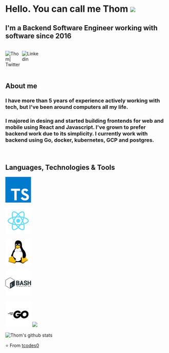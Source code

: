 
# Hello. You can call me Thom ![](https://pronoun.cyou/x/y?subject=They&object=He&height=20)

## I'm a Backend Software Engineer working with software since 2016

<!-- [![tcodes0.substack.com](https://img.shields.io/static/v1?label=Blog%20-%20Substack&message=%20&color=pink&style=flat-square&logoColor=white)](http://tcodes0.substack.com/) -->
<br/>
<!-- <a href="https://twitter.com/thom_is_coding" >
  <img align="left" alt="Hemant Joshi| Twitter" width="22px" src="https://cdn.jsdelivr.net/npm/simple-icons@v3/icons/twitter.svg" />
</a> -->
<a href="https://twitter.com/tcodes0" >
  <img align="left" alt="Thom| Twitter" width="52px" src="https://cdn.jsdelivr.net/npm/simple-icons@v3/icons/twitter.svg" />
</a>
<!--<a href="https://tcodes0.substack.com" >
  <img align="left" alt="Thom | Blog and newsletter" width="52px" src="https://res-4.cloudinary.com/crunchbase-production/image/upload/c_lpad,h_256,w_256,f_auto,q_auto:eco/itndzdrwlnb1w2yv0ssu" />
</a>-->
<a href="https://www.linkedin.com/in/tcodes0">
  <img align="left" alt="Linkedin" width="52px" src="https://cdn.jsdelivr.net/npm/simple-icons@v3/icons/linkedin.svg" />
</a>
<!-- <a href="https://t.me/ihemantjoshi">
  <img align="left" alt="Telegram" width="22px" src="https://cdn.jsdelivr.net/npm/simple-icons@v3/icons/telegram.svg" />
</a> -->
<br />
<br />
<br />
<br />

## About me

### I have more than 5 years of experience actively working with tech, but I've been around computers all my life.
### I majored in desing and started building frontends for web and mobile using React and Javascript. I've grown to prefer backend work due to its simplicity. I currently work with backend using Go, docker, kubernetes, GCP and postgres.

<!-- <img height="22" src="https://user-images.githubusercontent.com/21963291/87255354-63e3cf00-c460-11ea-9263-04c4f995b29a.png">  **I'm currently development Mobile Apps with React Native <img height="20" src="https://raw.githubusercontent.com/github/explore/80688e429a7d4ef2fca1e82350fe8e3517d3494d/topics/react-native/react-native.png">, and working remote at [Banco ABC (Arab Banking Corporation) Brasil](https://www.abcbrasil.com.br/)** -->

<!-- :page_with_curl: **I'm weekly posting tips from the world of technology on [LinkedIn](https://linkedin.com/in/ilda-silva-neta)**

:raising_hand: **I'm a volunteer mentor for the Space Squad - [Rocketseat](https://rocketseat.com.br/)** -->


<br/>

<!--## Soft skills

[![https://www.linkedin.com/in/tcodes0](https://img.shields.io/static/v1?label=helpfulness&message=10/10&color=orange&style=for-the-badge)](https://www.linkedin.com/in/tcodes0/)
[![https://www.linkedin.com/in/tcodes0](https://img.shields.io/static/v1?label=Vibe&message=Friendly&color=pink&style=for-the-badge)](https://www.linkedin.com/in/tcodes0/)

[![https://www.linkedin.com/in/tcodes0](https://img.shields.io/static/v1?label=Humble&message=really&color=yellow&style=for-the-badge)](https://www.linkedin.com/in/tcodes0/)
[![https://www.linkedin.com/in/tcodes0](https://img.shields.io/static/v1?label=Energy%20Level&message=HIGH&color=red&style=for-the-badge)](https://www.linkedin.com/in/tcodes0/)

[![https://www.linkedin.com/in/tcodes0](https://img.shields.io/static/v1?label=Crypto%20Community&message=member&color=blue&style=for-the-badge)](https://www.linkedin.com/in/tcodes0/)
[![https://www.linkedin.com/in/tcodes0](https://img.shields.io/static/v1?label=React%20Community&message=active%20member&color=blueviolet&style=for-the-badge)](https://www.linkedin.com/in/tcodes0/)

<br/>

-->
## Languages, Technologies & Tools

<code><img height="80" src="https://raw.githubusercontent.com/github/explore/80688e429a7d4ef2fca1e82350fe8e3517d3494d/topics/typescript/typescript.png"></code>
<!--<code><img height="80" src="https://raw.githubusercontent.com/github/explore/80688e429a7d4ef2fca1e82350fe8e3517d3494d/topics/javascript/javascript.png"></code>-->
<code><img height="80" src="https://raw.githubusercontent.com/github/explore/80688e429a7d4ef2fca1e82350fe8e3517d3494d/topics/react/react.png"></code>
<!--<code><img height="80" src="https://raw.githubusercontent.com/github/explore/80688e429a7d4ef2fca1e82350fe8e3517d3494d/topics/nodejs/nodejs.png"></code>-->
<!--<code><img height="80" src="https://raw.githubusercontent.com/github/explore/80688e429a7d4ef2fca1e82350fe8e3517d3494d/topics/styled-components/styled-components.png"></code>
<code><img height="80" src="https://raw.githubusercontent.com/github/explore/80688e429a7d4ef2fca1e82350fe8e3517d3494d/topics/visual-studio-code/visual-studio-code.png"></code>
<code><img height="80" src="https://raw.githubusercontent.com/github/explore/80688e429a7d4ef2fca1e82350fe8e3517d3494d/topics/html/html.png"></code>
<code><img height="80" src="https://raw.githubusercontent.com/github/explore/80688e429a7d4ef2fca1e82350fe8e3517d3494d/topics/css/css.png"></code>
<code><img height="80" src="https://raw.githubusercontent.com/github/explore/80688e429a7d4ef2fca1e82350fe8e3517d3494d/topics/webpack/webpack.png"></code>
<code><img height="80" src="https://raw.githubusercontent.com/github/explore/80688e429a7d4ef2fca1e82350fe8e3517d3494d/topics/graphql/graphql.png"></code>-->
<code><img height="80" src="https://raw.githubusercontent.com/github/explore/80688e429a7d4ef2fca1e82350fe8e3517d3494d/topics/linux/linux.png"></code>
<!--<code><img height="80" src="https://raw.githubusercontent.com/github/explore/80688e429a7d4ef2fca1e82350fe8e3517d3494d/topics/mongodb/mongodb.png"></code>-->
<!--<code><img height="80" src="https://raw.githubusercontent.com/github/explore/80688e429a7d4ef2fca1e82350fe8e3517d3494d/topics/aws/aws.png"></code>-->
<code><img height="80" src="https://raw.githubusercontent.com/github/explore/80688e429a7d4ef2fca1e82350fe8e3517d3494d/topics/bash/bash.png"></code>
<!--<code><img height="80" src="https://raw.githubusercontent.com/github/explore/80688e429a7d4ef2fca1e82350fe8e3517d3494d/topics/android/android.png"></code>
<code><img height="80" src="https://raw.githubusercontent.com/github/explore/80688e429a7d4ef2fca1e82350fe8e3517d3494d/topics/ios/ios.png"></code>-->
<code><img height="80" src="https://raw.githubusercontent.com/github/explore/80688e429a7d4ef2fca1e82350fe8e3517d3494d/topics/go/go.png"></code>
<code><img height="80" src="https://raw.githubusercontent.com/github/explore/80688e429a7d4ef2fca1e82350fe8e3517d3494d/topics/postgres/postgres.png"></code>

![Thom's github stats](https://github-readme-stats.vercel.app/api/?username=tcodes0&show_icons=true&title_color=fff&hide_rank=true&icon_color=79ff97&text_color=9f9f9f&bg_color=151515)

<!-- ## Knowledge

**Languages**
[![JavaScript](https://img.shields.io/badge/-JavaScript-black?style=flat-square&logo=javascript&link=https://github.com/tcodes0/)](https://github.com/tcodes0/)
[![TypeScript](https://img.shields.io/badge/-TypeScript-007ACC?style=flat-square&logo=typescript&link=https://github.com/tcodes0/)](https://github.com/tcodes0/)
[![C++](https://img.shields.io/badge/-C++-00599C?style=flat-square&logo=c++&link=https://github.com/tcodes0/)](https://github.com/tcodes0/)
[![C](https://img.shields.io/badge/-A8B9CC?style=flat-square&logo=c&logoColor=white&link=https://github.com/tcodes0/)](https://github.com/tcodes0/)
[![Python](https://img.shields.io/badge/-Python-afd0ea?style=flat-square&logo=Python&link=https://github.com/tcodes0/)](https://github.com/tcodes0/)

**Front-end / Mobile**
[![Styled-components](https://img.shields.io/badge/-Styled%20Components-pink?style=flat-square&logo=styled-components)](https://github.com/tcodes0/)
[![SASS](https://img.shields.io/badge/-SASS-ed9ac2?style=flat-square&logo=sass)](https://github.com/tcodes0/)
[![CSS3](https://img.shields.io/badge/-CSS3-1572B6?style=flat-square&logo=css3&link=https://github.com/tcodes0/)](https://github.com/tcodes0/)
[![React](https://img.shields.io/badge/-React-black?style=flat-square&logo=react&link=https://github.com/tcodes0/)](https://github.com/tcodes0/)

**Design**
[![Figma](https://img.shields.io/badge/-Figma-ffbaba?style=flat-square&logo=figma)](https://github.com/tcodes0/)

**Others Technologies**
[![Gradle](https://img.shields.io/badge/-Gradle-02303A?style=flat-square&logo=Gradle&link=https://github.com/tcodes0/)](https://github.com/tcodes0/)
[![Algolia](https://img.shields.io/badge/-Algolia-94cafc?style=flat-square&logo=Algolia&link=https://github.com/tcodes0/)](https://github.com/tcodes0/)
[![Nodejs](https://img.shields.io/badge/-Nodejs-black?style=flat-square&logo=Node.js&link=https://github.com/tcodes0/)](https://github.com/tcodes0/)
[![Insomnia](https://img.shields.io/badge/-Insomnia-5849BE?style=flat-square&logo=Insomnia&link=https://github.com/tcodes0/)](https://github.com/tcodes0/)
[![Docker](https://img.shields.io/badge/-Docker-black?style=flat-square&logo=docker&link=https://github.com/tcodes0/)](https://github.com/tcodes0/)
[![GraphQL](https://img.shields.io/badge/-GraphQL-E10098?style=flat-square&logo=graphql&link=https://github.com/tcodes0/)](https://github.com/tcodes0/)
[![Apollo GraphQL](https://img.shields.io/badge/-Apollo%20GraphQL-311C87?style=flat-square&logo=apollo-graphql&link=https://github.com/tcodes0/)](https://github.com/tcodes0/)
[![Redux](https://img.shields.io/badge/-Redux-764ABC?style=flat-square&logo=redux&link=https://github.com/tcodes0/)](https://github.com/tcodes0/)

**Database**
[![MongoDB](https://img.shields.io/badge/-MongoDB-black?style=flat-square&logo=mongodb&link=https://github.com/tcodes0/)](https://github.com/tcodes0/)
[![PostgreSQL](https://img.shields.io/badge/-PostgreSQL-336791?style=flat-square&logo=postgresql&link=https://github.com/tcodes0/)](https://github.com/tcodes0/)
[![MySQL](https://img.shields.io/badge/-MySQL-a0c4db?style=flat-square&logo=mysql&link=https://github.com/tcodes0/)](https://github.com/tcodes0/)
[![SQLite](https://img.shields.io/badge/-SQLite-003B57?style=flat-square&logo=sqlite&link=https://github.com/tcodes0/)](https://github.com/tcodes0/)

**CMS**
[![Typo3](https://img.shields.io/badge/-Typo3-f9d2a7?style=flat-square&logo=typo3&link=https://github.com/tcodes0/)](https://github.com/tcodes0/)
[![Wordpress](https://img.shields.io/badge/-Wordpress-21759B?style=flat-square&logo=Wordpress&link=https://github.com/tcodes0/)](https://github.com/tcodes0/)

**Operational System**
[![Linux](https://img.shields.io/badge/-Linux-333333?style=flat-square&logo=Linux&link=https://github.com/tcodes0/)](https://github.com/tcodes0/)
[![Windows](https://img.shields.io/badge/-Windows-0078D6?style=flat-square&logo=Windows&link=https://github.com/tcodes0/)](https://github.com/tcodes0/)

**IDE**
[![Visual Studio Code](https://img.shields.io/badge/-Visual%20Studio%20Code-007ACC?style=flat-square&logo=VisualStudioCode&link=https://github.com/tcodes0/)](https://github.com/tcodes0/)

**Versioning and Communication**
[![Git](https://img.shields.io/badge/-Git-black?style=flat-square&logo=git&link=https://github.com/tcodes0/)](https://github.com/tcodes0/)
[![GitLab](https://img.shields.io/badge/-GitLab-FCA121?style=flat-square&logo=gitlab&link=https://github.com/tcodes0/)](https://github.com/tcodes0/)
[![GitHub](https://img.shields.io/badge/-GitHub-181717?style=flat-square&logo=github&link=https://github.com/tcodes0/)](https://github.com/tcodes0/)
[![Bitbucket](https://img.shields.io/badge/-Bitbucket-0052CC?style=flat-square&logo=bitbucket&link=https://github.com/tcodes0/)](https://github.com/tcodes0/)
[![Jira](https://img.shields.io/badge/-Jira-0052CC?style=flat-square&logo=Jira&link=https://github.com/tcodes0/)](https://github.com/tcodes0/)
[![Slack](https://img.shields.io/badge/-Slack-4A154B?style=flat-square&logo=Slack&link=https://github.com/tcodes0/)](https://github.com/tcodes0/) -->

⭐️ From [tcodes0](https://github.com/tcodes0)
